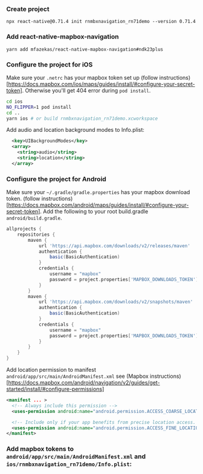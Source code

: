 ### Create project

```
npx react-native@0.71.4 init rnmbxnavigation_rn71demo --version 0.71.4
```

### Add react-native-mapbox-navigation


```
yarn add mfazekas/react-native-mapbox-navigation#ndk23plus
```

### Configure the project for iOS

Make sure your `.netrc` has your mapbox token set up (follow instructions)[https://docs.mapbox.com/ios/maps/guides/install/#configure-your-secret-token]. Otherwise you'll get 404 error during `pod install`.


```sh
cd ios
NO_FLIPPER=1 pod install
cd ..
yarn ios # or build rnmbxnavigation_rn71demo.xcworkspace
```

Add audio and location background modes to Info.plist:
```xml
  <key>UIBackgroundModes</key>
  <array>
    <string>audio</string>
    <string>location</string>
  </array>
```

### Configure the project for Android

Make sure your `~/.gradle/gradle.properties` has your mapbox download token. (follow instructions)[https://docs.mapbox.com/android/maps/guides/install/#configure-your-secret-token].
Add the following to your root build.gradle `android/build.gradle`.

```gradle
allprojects {
    repositories {
        maven {
            url 'https://api.mapbox.com/downloads/v2/releases/maven'
            authentication {
                basic(BasicAuthentication)
            }
            credentials {
                username = "mapbox"
                password = project.properties['MAPBOX_DOWNLOADS_TOKEN'] ?: ""
            }
        }
        maven {
            url 'https://api.mapbox.com/downloads/v2/snapshots/maven'
            authentication {
                basic(BasicAuthentication)
            }
            credentials {
                username = "mapbox"
                password = project.properties['MAPBOX_DOWNLOADS_TOKEN'] ?: ""
            }
        }
    }
}
```


Add location permission to manifest `android/app/src/main/AndroidManifest.xml`
see (Mapbox instructions)[https://docs.mapbox.com/android/navigation/v2/guides/get-started/install/#configure-permissions] 
```xml
<manifest ... >
  <!-- Always include this permission -->
  <uses-permission android:name="android.permission.ACCESS_COARSE_LOCATION" />

  <!-- Include only if your app benefits from precise location access. -->
  <uses-permission android:name="android.permission.ACCESS_FINE_LOCATION" />
</manifest>
```


### Add mapbox tokens to `android/app/src/main/AndroidManifest.xml` and `ios/rnmbxnavigation_rn71demo/Info.plist`:




